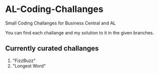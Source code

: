 # AL-Coding-Challanges
Small Coding Challanges for Business Central and AL

You can find each challange and my solution to it in the given branches.

## Currently curated challanges
1. "FizzBuzz"
2. "Longest Word"
